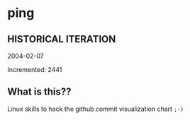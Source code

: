 # ping

## HISTORICAL ITERATION
2004-02-07

Incremented: 2441

## What is this?? 
Linux skills to hack the github commit visualization chart `;-)`
